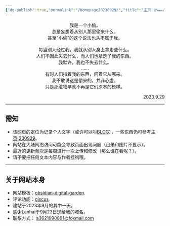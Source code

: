 ```yaml
---
{"dg-publish":true,"permalink":"/Homepage20230929/","title":"主页|𝒰𝓇𝒶𝓃𝓈","tags":["homepage","gardenEntry","gardenEntry","gardenEntry"],"created":"true","updated":""}
---
```


<center>我是一个小偷。</center>
<center>总是妄想着从别人那里偷来什么。</center>
<center>甚至“小偷”的这个说法也从不属于我。</center>
<center>……</center>
<center>每当别人经过我，我就从别人身上拿走些什么。</center>
<center>人们不因此失去什么，而人们也拿走了我的东西。</center>
<center>我默许，我也不失去什么。</center>
<center>……</center>
<center>有时人们指着我的东西，问着它从哪来。</center>
<center>我不敢说这是偷来的，并非心虚。</center>
<center>只是那赃物早就不再是它们原本的模样。</center>
<p align="right">2023.9.29</p>

---
## 需知
- 该网页的定位为记录个人文字（或许可以叫[BLOG](https://zh.wikipedia.org/wiki/%E7%B6%B2%E8%AA%8C)），一些东西仍可参考[主页|230929](https://urans.fun/Content/HomepageHistory/Homepage20230929/)。
- 网站在大陆网络访问可能会导致页面出现问题（目录和图片不显示）。
- 最近的更新频次是每周进行一次上传和修改（那么谁在看呢？）。
- 请不要把任何文本内容与作者挂钩哦。

---
## 关于网站本身
- 网站模板：[obsidian-digital-garden](https://github.com/oleeskild/obsidian-digital-garden).
- 评论功能：[giscus](https://github.com/giscus/giscus).
- 建站于2023年9月的其中一天。
- 感谢Lanhai于9月23日送给我的域名。
- 联系方式： a3621990891@foxmail.com